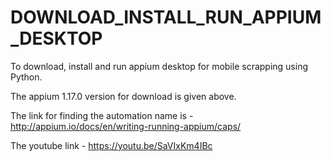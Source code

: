 # DOWNLOAD_INSTALL_RUN_APPIUM_DESKTOP
To download, install and run appium desktop for mobile scrapping using Python.

The appium 1.17.0 version for download is given above. 

The link for finding the automation name is - http://appium.io/docs/en/writing-running-appium/caps/

The youtube link - https://youtu.be/SaVIxKm4IBc
